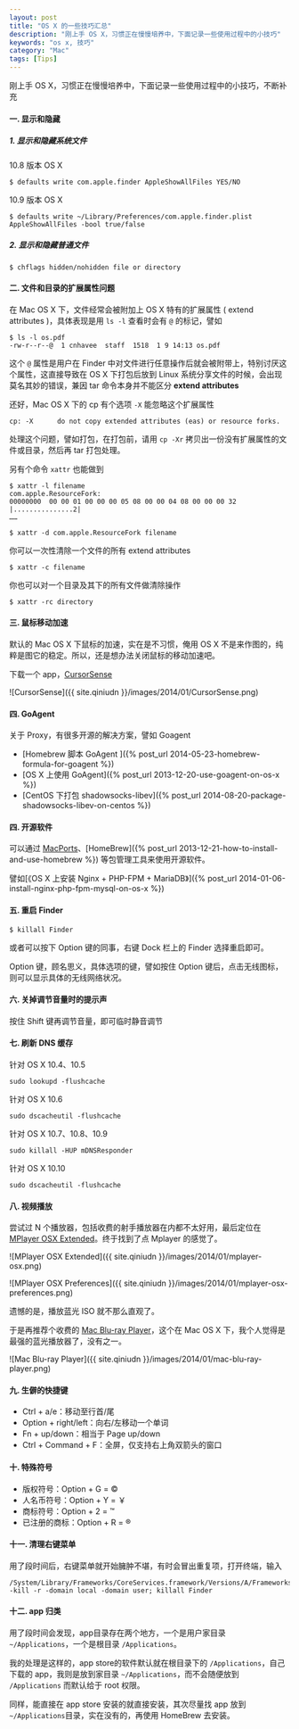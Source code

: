 ```yaml
---
layout: post
title: "OS X 的一些技巧汇总"
description: "刚上手 OS X，习惯正在慢慢培养中，下面记录一些使用过程中的小技巧"
keywords: "os x, 技巧"
category: "Mac"
tags: [Tips]
---
```


刚上手 OS X，习惯正在慢慢培养中，下面记录一些使用过程中的小技巧，不断补充

#### 一. 显示和隐藏

##### 1. 显示和隐藏系统文件

10.8 版本 OS X

    $ defaults write com.apple.finder AppleShowAllFiles YES/NO

10.9 版本 OS X

    $ defaults write ~/Library/Preferences/com.apple.finder.plist AppleShowAllFiles -bool true/false

<!-- more -->
##### 2. 显示和隐藏普通文件

    $ chflags hidden/nohidden file or directory

#### 二. 文件和目录的扩展属性问题

在 Mac OS X 下，文件经常会被附加上 OS X 特有的扩展属性 ( extend attributes )，具体表现是用 `ls -l` 查看时会有 `@` 的标记，譬如

    $ ls -l os.pdf
    -rw-r--r--@  1 cnhavee  staff  1518  1 9 14:13 os.pdf

这个 `@` 属性是用户在 Finder 中对文件进行任意操作后就会被附带上，特别讨厌这个属性，这直接导致在 OS X 下打包后放到 Linux 系统分享文件的时候，会出现莫名其妙的错误，兼因 tar 命令本身并不能区分 **extend attributes**

还好，Mac OS X 下的 cp 有个选项 `-X` 能忽略这个扩展属性

    cp: -X      do not copy extended attributes (eas) or resource forks.

处理这个问题，譬如打包，在打包前，请用 `cp -Xr` 拷贝出一份没有扩展属性的文件或目录，然后再 tar 打包处理。

另有个命令 `xattr` 也能做到

    $ xattr -l filename
    com.apple.ResourceFork:
    00000000  00 00 01 00 00 00 05 08 00 00 04 08 00 00 00 32  |...............2|
    ……

    $ xattr -d com.apple.ResourceFork filename

你可以一次性清除一个文件的所有 extend attributes

    $ xattr -c filename

你也可以对一个目录及其下的所有文件做清除操作

    $ xattr -rc directory

#### 三. 鼠标移动加速

默认的 Mac OS X 下鼠标的加速，实在是不习惯，俺用 OS X 不是来作图的，纯粹是图它的稳定。所以，还是想办法关闭鼠标的移动加速吧。

下载一个 app，[CursorSense](http://plentycom.jp/en/cursorsense/download.php "CursorSense")

![CursorSense]({{ site.qiniudn }}/images/2014/01/CursorSense.png)

#### 四. GoAgent

关于 Proxy，有很多开源的解决方案，譬如 Goagent

- [Homebrew 脚本 GoAgent ]({% post_url 2014-05-23-homebrew-formula-for-goagent %})
- [OS X 上使用 GoAgent]({% post_url 2013-12-20-use-goagent-on-os-x %})
- [CentOS 下打包 shadowsocks-libev]({% post_url 2014-08-20-package-shadowsocks-libev-on-centos %})

#### 四. 开源软件

可以通过 [MacPorts](http://www.macports.org)、[HomeBrew]({% post_url 2013-12-21-how-to-install-and-use-homebrew %}) 等包管理工具来使用开源软件。

譬如[《OS X 上安装 Nginx + PHP-FPM + MariaDB》]({% post_url 2014-01-06-install-nginx-php-fpm-mysql-on-os-x %})

#### 五. 重启 Finder

    $ killall Finder

或者可以按下 Option 键的同事，右键 Dock 栏上的 Finder 选择重启即可。

Option 键，顾名思义，具体选项的键，譬如按住 Option 键后，点击无线图标，则可以显示具体的无线网络状况。

#### 六. 关掉调节音量时的提示声

按住 Shift 键再调节音量，即可临时静音调节

#### 七. 刷新 DNS 缓存

针对 OS X 10.4、10.5

    sudo lookupd -flushcache


针对 OS X 10.6

    sudo dscacheutil -flushcache

针对 OS X 10.7、10.8、10.9

    sudo killall -HUP mDNSResponder

针对 OS X 10.10

    sudo dscacheutil -flushcache

#### 八. 视频播放

尝试过 N 个播放器，包括收费的射手播放器在内都不太好用，最后定位在 [MPlayer OSX Extended](http://mplayerosx.ch)。终于找到了点 Mplayer 的感觉了。

![MPlayer OSX Extended]({{ site.qiniudn }}/images/2014/01/mplayer-osx.png)

![MPlayer OSX Preferences]({{ site.qiniudn }}/images/2014/01/mplayer-osx-preferences.png)

遗憾的是，播放蓝光 ISO 就不那么直观了。

于是再推荐个收费的 [Mac Blu-ray Player](http://www.macblurayplayer.com)，这个在 Mac OS X 下，我个人觉得是最强的蓝光播放器了，没有之一。

![Mac Blu-ray Player]({{ site.qiniudn }}/images/2014/01/mac-blu-ray-player.png)

#### 九. 生僻的快捷键

- Ctrl + a/e：移动至行首/尾
- Option + right/left：向右/左移动一个单词
- Fn + up/down：相当于 Page up/down
- Ctrl + Command + F：全屏，仅支持右上角双箭头的窗口

#### 十.  特殊符号

- 版权符号：Option + G = ©
- 人名币符号：Option + Y = ￥
- 商标符号：Option + 2 = ™
- 已注册的商标：Option + R = ®

#### 十一. 清理右键菜单

用了段时间后，右键菜单就开始臃肿不堪，有时会冒出重复项，打开终端，输入

    /System/Library/Frameworks/CoreServices.framework/Versions/A/Frameworks/LaunchServices.framework/Versions/A/Support/lsregister -kill -r -domain local -domain user; killall Finder

#### 十二. app 归类

用了段时间会发现，app目录存在两个地方，一个是用户家目录 `~/Applications`，一个是根目录 `/Applications`。

我的处理是这样的，app store的软件默认就在根目录下的 `/Applications`，自己下载的 app，我则是放到家目录 `~/Applications`，而不会随便放到 `/Applications` 而默认给于 root 权限。

同样，能直接在 app store 安装的就直接安装，其次尽量找 app 放到 `~/Applications`目录，实在没有的，再使用 HomeBrew 去安装。
